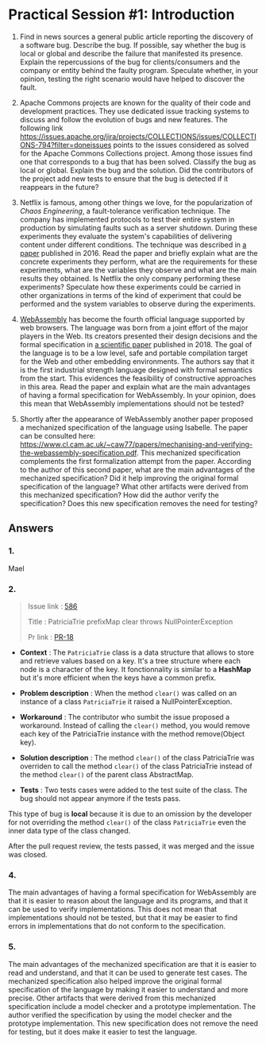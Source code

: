 # Practical Session #1: Introduction

1. Find in news sources a general public article reporting the discovery of a software bug. Describe the bug. If possible, say whether the bug is local or global and describe the failure that manifested its presence. Explain the repercussions of the bug for clients/consumers and the company or entity behind the faulty program. Speculate whether, in your opinion, testing the right scenario would have helped to discover the fault.

2. Apache Commons projects are known for the quality of their code and development practices. They use dedicated issue tracking systems to discuss and follow the evolution of bugs and new features. The following link https://issues.apache.org/jira/projects/COLLECTIONS/issues/COLLECTIONS-794?filter=doneissues points to the issues considered as solved for the Apache Commons Collections project. Among those issues find one that corresponds to a bug that has been solved. Classify the bug as local or global. Explain the bug and the solution. Did the contributors of the project add new tests to ensure that the bug is detected if it reappears in the future?

3. Netflix is famous, among other things we love, for the popularization of *Chaos Engineering*, a fault-tolerance verification technique. The company has implemented protocols to test their entire system in production by simulating faults such as a server shutdown. During these experiments they evaluate the system's capabilities of delivering content under different conditions. The technique was described in [a paper](https://arxiv.org/ftp/arxiv/papers/1702/1702.05843.pdf) published in 2016. Read the paper and briefly explain what are the concrete experiments they perform, what are the requirements for these experiments, what are the variables they observe and what are the main results they obtained. Is Netflix the only company performing these experiments? Speculate how these experiments could be carried in other organizations in terms of the kind of experiment that could be performed and the system variables to observe during the experiments.

4. [WebAssembly](https://webassembly.org/) has become the fourth official language supported by web browsers. The language was born from a joint effort of the major players in the Web. Its creators presented their design decisions and the formal specification in [a scientific paper](https://people.mpi-sws.org/~rossberg/papers/Haas,%20Rossberg,%20Schuff,%20Titzer,%20Gohman,%20Wagner,%20Zakai,%20Bastien,%20Holman%20-%20Bringing%20the%20Web%20up%20to%20Speed%20with%20WebAssembly.pdf) published in 2018. The goal of the language is to be a low level, safe and portable compilation target for the Web and other embedding environments. The authors say that it is the first industrial strength language designed with formal semantics from the start. This evidences the feasibility of constructive approaches in this area. Read the paper and explain what are the main advantages of having a formal specification for WebAssembly. In your opinion, does this mean that WebAssembly implementations should not be tested? 

5.  Shortly after the appearance of WebAssembly another paper proposed a mechanized specification of the language using Isabelle. The paper can be consulted here: https://www.cl.cam.ac.uk/~caw77/papers/mechanising-and-verifying-the-webassembly-specification.pdf. This mechanized specification complements the first formalization attempt from the paper. According to the author of this second paper, what are the main advantages of the mechanized specification? Did it help improving the original formal specification of the language? What other artifacts were derived from this mechanized specification? How did the author verify the specification? Does this new specification removes the need for testing?

## Answers


### 1.

Mael
<!-- On November 24, 2021, a vulnerability was discovered in Log4j, an open-source logging library owned by Apache used by Java applications and services on the web. This library has been around since 2001 and is widely used. 

sources :
- [ncsc.gov.uk](https://www.ncsc.gov.uk/information/log4j-vulnerability-what-everyone-needs-to-know)
- [upgard.com](https://www.upguard.com/blog/apache-log4j-vulnerability) -->



### 2. 

> Issue link : [586](https://issues.apache.org/jira/browse/COLLECTIONS-586)
> 
> Title : PatriciaTrie prefixMap clear throws NullPointerException
> 
> Pr link : [PR-18](https://github.com/apache/commons-collections/pull/18)

- **Context** :
  The `PatriciaTrie` class is a data structure that allows to store and retrieve values based on a key. It's a tree structure where each node is a character of the key. It fonctionnality is similar to a **HashMap** but it's more efficient when the keys have a common prefix.
  
- **Problem description** : When the method `clear()` was called on an instance of a class `PatriciaTrie` it raised a NullPointerException.

- **Workaround** : The contributor who sumbit the issue proposed a workaround. Instead of calling the `clear()` method, you would remove each key of the PatriciaTrie instance with the method remove(Object key).

- **Solution description** : The method `clear()` of the class PatriciaTrie was overriden to call the method `clear()` of the class PatriciaTrie instead of the method `clear()` of the parent class AbstractMap.

- **Tests** : Two tests cases were added to the test suite of the class. The bug should not appear anymore if the tests pass.

This type of bug is **local** because it is due to an omission by the developer for not overriding the method `clear()` of the class `PatriciaTrie` even the inner data type of the class changed.

After the pull request review, the tests passed, it was merged and the issue was closed.




### 4. 

The main advantages of having a formal specification for WebAssembly are that it is easier to reason about the language and its programs, and that it can be used to verify implementations. This does not mean that implementations should not be tested, but that it may be easier to find errors in implementations that do not conform to the specification.

### 5.


The main advantages of the mechanized specification are that it is easier to read and understand, and that it can be used to generate test cases. The mechanized specification also helped improve the original formal specification of the language by making it easier to understand and more precise. Other artifacts that were derived from this mechanized specification include a model checker and a prototype implementation. The author verified the specification by using the model checker and the prototype implementation. This new specification does not remove the need for testing, but it does make it easier to test the language.